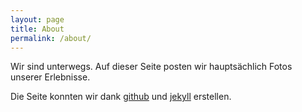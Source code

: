 ```yaml
---
layout: page
title: About
permalink: /about/
---
```


Wir sind unterwegs. Auf dieser Seite posten wir hauptsächlich Fotos unserer Erlebnisse.

Die Seite konnten wir dank [github](https://github.com/) und [jekyll](https://jekyllrb.com/) erstellen.



